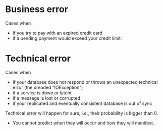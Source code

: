 # Business error
Cases when
- if you try to pay with an expired credit card
- if a pending payment would exceed your credit limit:

# Technical error
Cases when
- if your database does not respond or throws an unexpected technical error (the dreaded “IOException”)
- if a service is down or latent
- if a message is lost or corrupted
- if your replicated and eventually consistent database is out of sync

Technical error will happen for sure, i.e., their probability is bigger than 0.
- You cannot predict when they will occur and how they will manifest.

